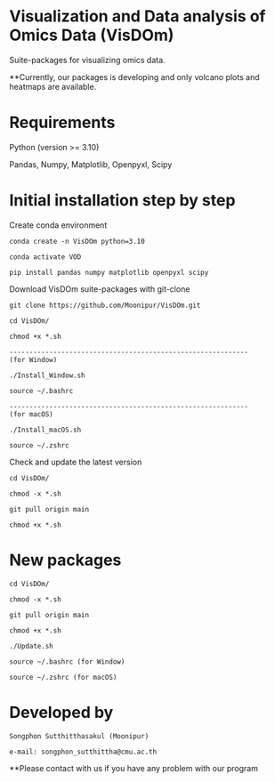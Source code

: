 # Visualization and Data analysis of Omics Data (VisDOm)

  Suite-packages for visualizing omics data.
  
  **Currently, our packages is developing and only volcano plots and heatmaps are available. 

# Requirements

  Python (version >= 3.10)
  
  Pandas, Numpy, Matplotlib, Openpyxl, Scipy
  
# Initial installation step by step

  Create conda environment
    
    conda create -n VisDOm python=3.10
    
    conda activate VOD
    
    pip install pandas numpy matplotlib openpyxl scipy
    
  Download VisDOm suite-packages with git-clone
    
    git clone https://github.com/Moonipur/VisDOm.git
    
    cd VisDOm/
    
    chmod +x *.sh
    
    ------------------------------------------------------------
    (for Window)
    
    ./Install_Window.sh
    
    source ~/.bashrc 
    
    ------------------------------------------------------------
    (for macOS)
    
    ./Install_macOS.sh
    
    source ~/.zshrc 
    
  Check and update the latest version

    cd VisDOm/
    
    chmod -x *.sh
    
    git pull origin main
    
    chmod +x *.sh
    
# New packages
    
    cd VisDOm/
    
    chmod -x *.sh
    
    git pull origin main
    
    chmod +x *.sh
    
    ./Update.sh
    
    source ~/.bashrc (for Window)
    
    source ~/.zshrc (for macOS)
    
# Developed by

    Songphon Sutthitthasakul (Moonipur)

    e-mail: songphon_sutthittha@cmu.ac.th
  
  **Please contact with us if you have any problem with our program

